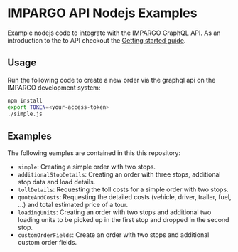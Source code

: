 # IMPARGO API Nodejs Examples
Example nodejs code to integrate with the IMPARGO GraphQL API. 
As an introduction to the to API checkout the [Getting started guide](https://docs.google.com/document/d/1dl1iU7tzlj_vM0wvcWuWADaBNVYSvwHOlQGwP0-u1fE/edit?usp=sharing).

## Usage

Run the following code to create a new order via the graphql api on the IMPARGO development system:
```sh
npm install
export TOKEN=<your-access-token>
./simple.js
```

## Examples
The following eamples are contained in this this repository:
- `simple`: Creating a simple order with two stops.
- `additionalStopDetails`: Creating an order with three stops, additional stop data and load details.
- `tollDetails`: Requesting the toll costs for a simple order with two stops.
- `quoteAndCosts`:  Requesting the detailed costs (vehicle, driver, trailer, fuel, ...) and total estimated price of a tour.
- `loadingUnits`: Creating an order with two stops and additional two loading units to be picked up in the first stop and dropped in the second stop.
- `customOrderFields`: Create an order with two stops and additional custom order fields.
